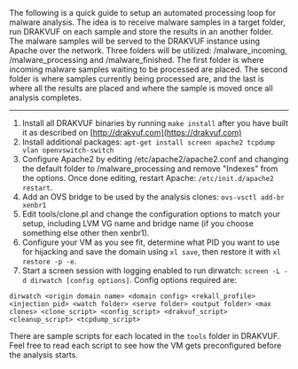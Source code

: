 The following is a quick guide to setup an automated processing loop for malware analysis. The idea is to receive malware samples in a target folder, run DRAKVUF on each sample and store the results in an another folder. The malware samples will be served to the DRAKVUF instance using Apache over the network. Three folders will be utilized: /malware_incoming, /malware_processing and /malware_finished. The first folder is where incoming malware samples waiting to be processed are placed. The second folder is where samples currently being processed are, and the last is where all the results are placed and where the sample is moved once all analysis completes.

***

1. Install all DRAKVUF binaries by running `make install` after you have built it as described on [http://drakvuf.com](https://drakvuf.com)
2. Install additional packages: `apt-get install screen apache2 tcpdump vlan openvswitch-switch`
3. Configure Apache2 by editing /etc/apache2/apache2.conf and changing the default folder to /malware_processing and remove "Indexes" from the options. Once done editing, restart Apache: `/etc/init.d/apache2 restart`.
4. Add an OVS bridge to be used by the analysis clones: `ovs-vsctl add-br xenbr1`
5. Edit tools/clone.pl and change the configuration options to match your setup, including LVM VG name and bridge name (if you choose something else other then xenbr1).
6. Configure your VM as you see fit, determine what PID you want to use for hijacking and save the domain using `xl save`, then restore it with `xl restore -p -e`.
6. Start a screen session with logging enabled to run dirwatch: `screen -L -d dirwatch [config options]`. Config options required are:
```
dirwatch <origin domain name> <domain config> <rekall_profile> <injection pid> <watch folder> <serve folder> <output folder> <max clones> <clone_script> <config_script> <drakvuf_script> <cleanup_script> <tcpdump_script>
```
There are sample scripts for each located in the `tools` folder in DRAKVUF. Feel free to read each script to see how the VM gets preconfigured before the analysis starts.